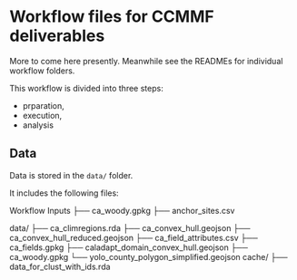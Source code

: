 # Workflow files for CCMMF deliverables

More to come here presently. Meanwhile see the READMEs for individual workflow folders.

This workflow is divided into three steps:

- prparation,
- execution,
- analysis

## Data

Data is stored in the `data/` folder.

It includes the following files:

Workflow Inputs
├── ca_woody.gpkg
├── anchor_sites.csv

data/
├── ca_climregions.rda
├── ca_convex_hull.geojson
├── ca_convex_hull_reduced.geojson
├── ca_field_attributes.csv
├── ca_fields.gpkg
├── caladapt_domain_convex_hull.geojson
├── ca_woody.gpkg
└── yolo_county_polygon_simplified.geojson
cache/
├── data_for_clust_with_ids.rda
